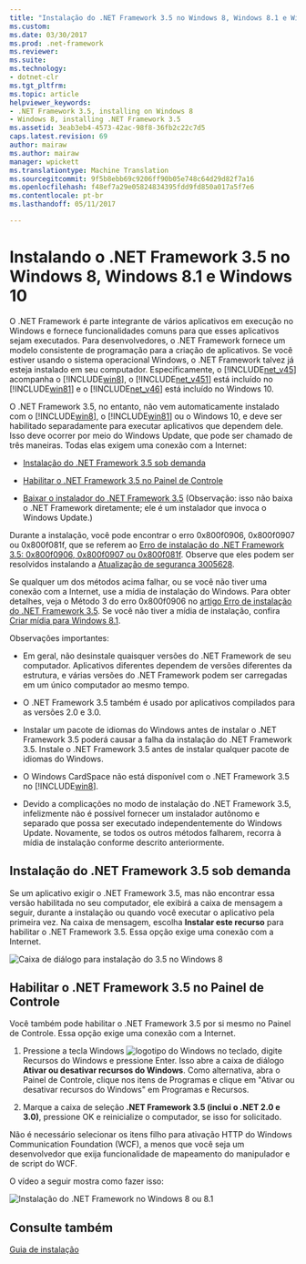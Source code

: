```yaml
---
title: "Instalação do .NET Framework 3.5 no Windows 8, Windows 8.1 e Windows 10 | Microsoft Docs"
ms.custom: 
ms.date: 03/30/2017
ms.prod: .net-framework
ms.reviewer: 
ms.suite: 
ms.technology:
- dotnet-clr
ms.tgt_pltfrm: 
ms.topic: article
helpviewer_keywords:
- .NET Framework 3.5, installing on Windows 8
- Windows 8, installing .NET Framework 3.5
ms.assetid: 3eab3eb4-4573-42ac-98f8-36fb2c22c7d5
caps.latest.revision: 69
author: mairaw
ms.author: mairaw
manager: wpickett
ms.translationtype: Machine Translation
ms.sourcegitcommit: 9f5b8ebb69c9206ff90b05e748c64d29d82f7a16
ms.openlocfilehash: f48ef7a29e05824834395fdd9fd850a017a5f7e6
ms.contentlocale: pt-br
ms.lasthandoff: 05/11/2017

---
```

# <a name="installing-the-net-framework-35-on-windows-8-windows-81-and-windows-10"></a>Instalando o .NET Framework 3.5 no Windows 8, Windows 8.1 e Windows 10
O .NET Framework é parte integrante de vários aplicativos em execução no Windows e fornece funcionalidades comuns para que esses aplicativos sejam executados. Para desenvolvedores, o .NET Framework fornece um modelo consistente de programação para a criação de aplicativos. Se você estiver usando o sistema operacional Windows, o .NET Framework talvez já esteja instalado em seu computador. Especificamente, o [!INCLUDE[net_v45](../../../includes/net-v45-md.md)] acompanha o [!INCLUDE[win8](../../../includes/win8-md.md)], o [!INCLUDE[net_v451](../../../includes/net-v451-md.md)] está incluído no [!INCLUDE[win81](../../../includes/win81-md.md)] e o [!INCLUDE[net_v46](../../../includes/net-v46-md.md)] está incluído no Windows 10.  
  
 O .NET Framework 3.5, no entanto, não vem automaticamente instalado com o [!INCLUDE[win8](../../../includes/win8-md.md)], o [!INCLUDE[win81](../../../includes/win81-md.md)] ou o Windows 10, e deve ser habilitado separadamente para executar aplicativos que dependem dele. Isso deve ocorrer por meio do Windows Update, que pode ser chamado de três maneiras. Todas elas exigem uma conexão com a Internet:  
  
-   [Instalação do .NET Framework 3.5 sob demanda](#OnDemand)  
  
-   [Habilitar o .NET Framework 3.5 no Painel de Controle](#ControlPanel)  
  
-   [Baixar o instalador do .NET Framework 3.5](http://www.microsoft.com/en-us/download/details.aspx?id=21) (Observação: isso não baixa o .NET Framework diretamente; ele é um instalador que invoca o Windows Update.)  
  
 Durante a instalação, você pode encontrar o erro 0x800f0906, 0x800f0907 ou 0x800f081f, que se referem ao [Erro de instalação do .NET Framework 3.5: 0x800f0906, 0x800f0907 ou 0x800f081f](https://support.microsoft.com/en-us/kb/2734782). Observe que eles podem ser resolvidos instalando a [Atualização de segurança 3005628](https://support.microsoft.com/kb/3005628).  
  
 Se qualquer um dos métodos acima falhar, ou se você não tiver uma conexão com a Internet, use a mídia de instalação do Windows. Para obter detalhes, veja o Método 3 do erro 0x800f0906 no [artigo Erro de instalação do .NET Framework 3.5](https://support.microsoft.com/en-us/kb/2734782). Se você não tiver a mídia de instalação, confira [Criar mídia para Windows 8.1](http://windows.microsoft.com/en-US/windows-8/create-reset-refresh-media?woldogcb=0).  
  
 Observações importantes:  
  
-   Em geral, não desinstale quaisquer versões do .NET Framework de seu computador. Aplicativos diferentes dependem de versões diferentes da estrutura, e várias versões do .NET Framework podem ser carregadas em um único computador ao mesmo tempo.  
  
-   O .NET Framework 3.5 também é usado por aplicativos compilados para as versões 2.0 e 3.0.  
  
-   Instalar um pacote de idiomas do Windows antes de instalar o .NET Framework 3.5 poderá causar a falha da instalação do .NET Framework 3.5. Instale o .NET Framework 3.5 antes de instalar qualquer pacote de idiomas do Windows.  
  
-   O Windows CardSpace não está disponível com o .NET Framework 3.5 no [!INCLUDE[win8](../../../includes/win8-md.md)].  
  
-   Devido a complicações no modo de instalação do .NET Framework 3.5, infelizmente não é possível fornecer um instalador autônomo e separado que possa ser executado independentemente do Windows Update. Novamente, se todos os outros métodos falharem, recorra à mídia de instalação conforme descrito anteriormente.  
  
<a name="OnDemand"></a>   
## <a name="install-the-net-framework-35-on-demand"></a>Instalação do .NET Framework 3.5 sob demanda  
 Se um aplicativo exigir o .NET Framework 3.5, mas não encontrar essa versão habilitada no seu computador, ele exibirá a caixa de mensagem a seguir, durante a instalação ou quando você executar o aplicativo pela primeira vez. Na caixa de mensagem, escolha **Instalar este recurso** para habilitar o .NET Framework 3.5. Essa opção exige uma conexão com a Internet.  
  
 ![Caixa de diálogo para instalação do 3.5 no Windows 8](../../../docs/framework/deployment/media/installdialog.png "installdialog")  
  
<a name="ControlPanel"></a>   
## <a name="enable-the-net-framework-35-in-control-panel"></a>Habilitar o .NET Framework 3.5 no Painel de Controle  
 Você também pode habilitar o .NET Framework 3.5 por si mesmo no Painel de Controle. Essa opção exige uma conexão com a Internet.  
  
1.  Pressione a tecla Windows ![logotipo do Windows](../../../docs/framework/get-started/media/windowskeyboardlogo.png "Windowskeyboardlogo") no teclado, digite Recursos do Windows e pressione Enter. Isso abre a caixa de diálogo **Ativar ou desativar recursos do Windows**. Como alternativa, abra o Painel de Controle, clique nos itens de Programas e clique em "Ativar ou desativar recursos do Windows" em Programas e Recursos.  
  
2.  Marque a caixa de seleção **.NET Framework 3.5 (inclui o .NET 2.0 e 3.0)**, pressione OK e reinicialize o computador, se isso for solicitado.  
  
 Não é necessário selecionar os itens filho para ativação HTTP do Windows Communication Foundation (WCF), a menos que você seja um desenvolvedor que exija funcionalidade de mapeamento do manipulador e de script do WCF.  
  
 O vídeo a seguir mostra como fazer isso:  
  
 ![Instalação do .NET Framework no Windows 8 ou 8.1](../../../docs/framework/get-started/media/clr-net35-win8.png "CLR_NET35_Win8")  
  
## <a name="see-also"></a>Consulte também  
 [Guia de instalação](../../../docs/framework/get-started/index.md)
